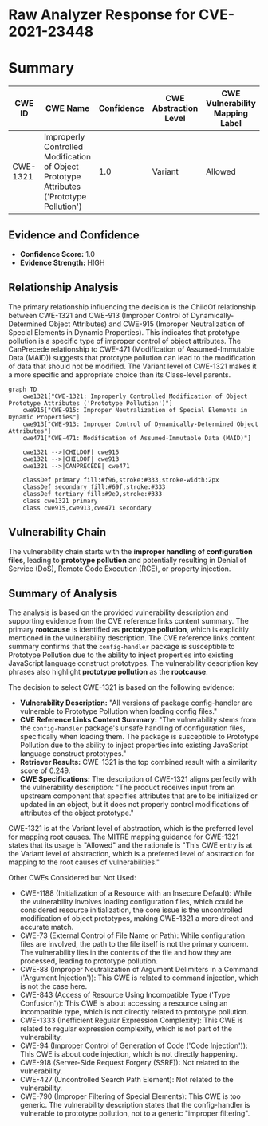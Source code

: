 # Raw Analyzer Response for CVE-2021-23448

# Summary
| CWE ID | CWE Name | Confidence | CWE Abstraction Level | CWE Vulnerability Mapping Label | CWE-Vulnerability Mapping Notes |
|---|---|---|---|---|---|
| CWE-1321 | Improperly Controlled Modification of Object Prototype Attributes ('Prototype Pollution') | 1.0 | Variant | Allowed | Primary CWE |

## Evidence and Confidence

*   **Confidence Score:** 1.0
*   **Evidence Strength:** HIGH

## Relationship Analysis
The primary relationship influencing the decision is the ChildOf relationship between CWE-1321 and CWE-913 (Improper Control of Dynamically-Determined Object Attributes) and CWE-915 (Improper Neutralization of Special Elements in Dynamic Properties). This indicates that prototype pollution is a specific type of improper control of object attributes. The CanPrecede relationship to CWE-471 (Modification of Assumed-Immutable Data (MAID)) suggests that prototype pollution can lead to the modification of data that should not be modified. The Variant level of CWE-1321 makes it a more specific and appropriate choice than its Class-level parents.

```mermaid
graph TD
    cwe1321["CWE-1321: Improperly Controlled Modification of Object Prototype Attributes ('Prototype Pollution')"]
    cwe915["CWE-915: Improper Neutralization of Special Elements in Dynamic Properties"]
    cwe913["CWE-913: Improper Control of Dynamically-Determined Object Attributes"]
    cwe471["CWE-471: Modification of Assumed-Immutable Data (MAID)"]

    cwe1321 -->|CHILDOF| cwe915
    cwe1321 -->|CHILDOF| cwe913
    cwe1321 -->|CANPRECEDE| cwe471

    classDef primary fill:#f96,stroke:#333,stroke-width:2px
    classDef secondary fill:#69f,stroke:#333
    classDef tertiary fill:#9e9,stroke:#333
    class cwe1321 primary
    class cwe915,cwe913,cwe471 secondary
```

## Vulnerability Chain
The vulnerability chain starts with the **improper handling of configuration files**, leading to **prototype pollution** and potentially resulting in Denial of Service (DoS), Remote Code Execution (RCE), or property injection.

## Summary of Analysis
The analysis is based on the provided vulnerability description and supporting evidence from the CVE reference links content summary. The primary **rootcause** is identified as **prototype pollution**, which is explicitly mentioned in the vulnerability description. The CVE reference links content summary confirms that the `config-handler` package is susceptible to Prototype Pollution due to the ability to inject properties into existing JavaScript language construct prototypes. The vulnerability description key phrases also highlight **prototype pollution** as the **rootcause**.

The decision to select CWE-1321 is based on the following evidence:

*   **Vulnerability Description:** "All versions of package config-handler are vulnerable to Prototype Pollution when loading config files."
*   **CVE Reference Links Content Summary:** "The vulnerability stems from the `config-handler` package's unsafe handling of configuration files, specifically when loading them. The package is susceptible to Prototype Pollution due to the ability to inject properties into existing JavaScript language construct prototypes."
*   **Retriever Results:** CWE-1321 is the top combined result with a similarity score of 0.249.
*   **CWE Specifications:** The description of CWE-1321 aligns perfectly with the vulnerability description: "The product receives input from an upstream component that specifies attributes that are to be initialized or updated in an object, but it does not properly control modifications of attributes of the object prototype."

CWE-1321 is at the Variant level of abstraction, which is the preferred level for mapping root causes. The MITRE mapping guidance for CWE-1321 states that its usage is "Allowed" and the rationale is "This CWE entry is at the Variant level of abstraction, which is a preferred level of abstraction for mapping to the root causes of vulnerabilities."

Other CWEs Considered but Not Used:

*   CWE-1188 (Initialization of a Resource with an Insecure Default): While the vulnerability involves loading configuration files, which could be considered resource initialization, the core issue is the uncontrolled modification of object prototypes, making CWE-1321 a more direct and accurate match.
*   CWE-73 (External Control of File Name or Path): While configuration files are involved, the path to the file itself is not the primary concern. The vulnerability lies in the contents of the file and how they are processed, leading to prototype pollution.
*   CWE-88 (Improper Neutralization of Argument Delimiters in a Command ('Argument Injection')): This CWE is related to command injection, which is not the case here.
*   CWE-843 (Access of Resource Using Incompatible Type ('Type Confusion')): This CWE is about accessing a resource using an incompatible type, which is not directly related to prototype pollution.
*   CWE-1333 (Inefficient Regular Expression Complexity): This CWE is related to regular expression complexity, which is not part of the vulnerability.
*   CWE-94 (Improper Control of Generation of Code ('Code Injection')): This CWE is about code injection, which is not directly happening.
*   CWE-918 (Server-Side Request Forgery (SSRF)): Not related to the vulnerability.
*   CWE-427 (Uncontrolled Search Path Element): Not related to the vulnerability.
*   CWE-790 (Improper Filtering of Special Elements): This CWE is too generic. The vulnerability description states that the config-handler is vulnerable to prototype pollution, not to a generic "improper filtering".
